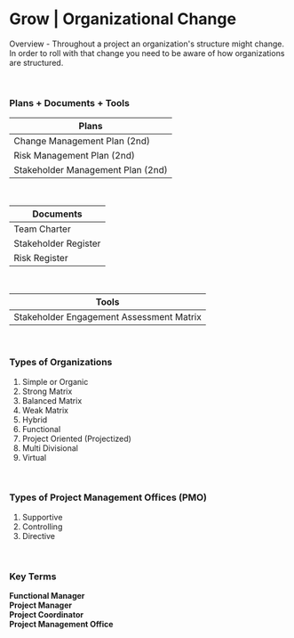 # Grow | Organizational Change

Overview - Throughout a project an organization's structure might change. In order to roll with that change you need to be aware of how organizations are structured.

<br>

### Plans + Documents + Tools

| Plans                             |
| --------------------------------- |
| Change Management Plan (2nd)      |
| Risk Management Plan (2nd)        |
| Stakeholder Management Plan (2nd) |

<br>

| Documents            |
| -------------------- |
| Team Charter         |
| Stakeholder Register |
| Risk Register        |

<br>

| Tools                                    |
| ---------------------------------------- |
| Stakeholder Engagement Assessment Matrix |

<br/>

### Types of Organizations

1. Simple or Organic
1. Strong Matrix
1. Balanced Matrix
1. Weak Matrix
1. Hybrid
1. Functional
1. Project Oriented (Projectized)
1. Multi Divisional
1. Virtual

<br/>

### Types of Project Management Offices (PMO)

1. Supportive
1. Controlling
1. Directive

<br/>

### Key Terms

**Functional Manager**  
**Project Manager**  
**Project Coordinator**  
**Project Management Office**
